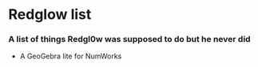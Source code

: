# Redglow list 
### A list of things Redgl0w was supposed to do but he never did

- A GeoGebra lite for NumWorks
